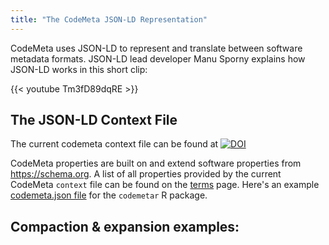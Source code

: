 ```yaml
---
title: "The CodeMeta JSON-LD Representation"
---
```



CodeMeta uses JSON-LD to represent and translate between software metadata formats.  JSON-LD lead developer Manu Sporny explains how JSON-LD works in this short clip:


{{< youtube Tm3fD89dqRE >}}



## The JSON-LD Context File

The current codemeta context file can be found at [![DOI](https://img.shields.io/badge/doi%3A-10.5063%2FSCHEMA%2FCODEMETA--2.0-blue.svg)](https://doi.org/10.5063/schema/codemeta-2.0)



CodeMeta properties are built on and extend software properties from <https://schema.org>.  A list of all properties provided by the current CodeMeta `context` file can be found on the [terms](/terms) page. Here's an example [codemeta.json file](https://github.com/codemeta/codemetar/blob/master/codemeta.json) for the `codemetar` R package.  

## Compaction & expansion examples: 

